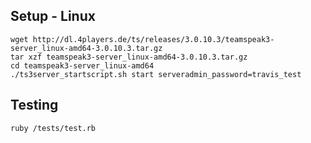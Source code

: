 Setup - Linux
----------
```shell
wget http://dl.4players.de/ts/releases/3.0.10.3/teamspeak3-server_linux-amd64-3.0.10.3.tar.gz
tar xzf teamspeak3-server_linux-amd64-3.0.10.3.tar.gz
cd teamspeak3-server_linux-amd64
./ts3server_startscript.sh start serveradmin_password=travis_test
```

Testing
----------
```shell
ruby /tests/test.rb
```

